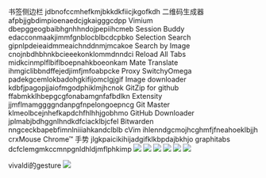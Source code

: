书签侧边栏	jdbnofccmhefkmjbkkdkfiicjkgofkdh
二维码生成器	afpbjjgbdimpioenaedcjgkaigggcdpp
Vimium	dbepggeogbaibhgnhhndojpepiihcmeb
Session Buddy	edacconmaakjimmfgnblocblbcdcpbko
Selection Search	gipnlpdeieaidmmeaichnddnmjmcakoe
Search by Image	cnojnbdhbhnkbcieeekonklommdnndci
Reload All Tabs	midkcinmplflbiflboepnahkboeonkam
Mate Translate	ihmgiclibbndffejedjimfjmfoabpcke
Proxy SwitchyOmega	padekgcemlokbadohgkifijomclgjgif
Image downloader	kdbfjpagopjjaiofmgodphiklmjhcnok
GitZip for github	ffabmkklhbepgcgfonabamgnfafbdlkn
Extensity	jjmflmamggggndanpgfnpelongoepncg
Git Master	klmeolbcejnhefkapdchfhlhhjgobhmo
GitHub Downloader	jplmabjbdhggnlhndkdfciacklbjcfel
Bitwarden	nngceckbapebfimnlniiiahkandclblb
cVim	ihlenndgcmojhcghmfjfneahoeklbjjh
crxMouse Chrome™ 手势	jlgkpaicikihijadgifklkbpdajbkhjo
graphitabs dcfclemgmkccmnpgnldhldjmflphkimp
![](https://kktt007.top/cfg/crxmouse06.jpg)
![](https://kktt007.top/cfg/crxmouse05.jpg)
![](https://kktt007.top/cfg/crxmouse04.jpg)
![](https://kktt007.top/cfg/crxmouse03.jpg)
![](https://kktt007.top/cfg/crxmouse02.jpg)
![](https://kktt007.top/cfg/crxmouse01.jpg)

vivaldi的gesture
![](https://kktt007.top/cfg/gesture.png)
